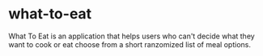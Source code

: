 # what-to-eat
What To Eat is an application that helps users who can't decide what they want to cook or eat choose from a short ranzomized list of meal options.
